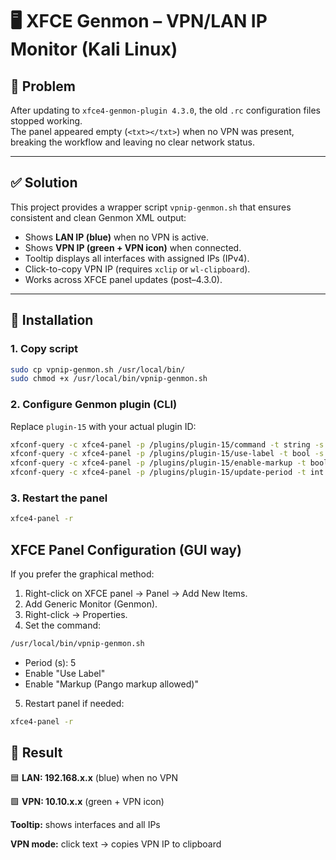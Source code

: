 # 🖥 XFCE Genmon – VPN/LAN IP Monitor (Kali Linux)

## 📌 Problem
After updating to `xfce4-genmon-plugin 4.3.0`, the old `.rc` configuration files stopped working.  
The panel appeared empty (`<txt></txt>`) when no VPN was present, breaking the workflow and leaving no clear network status.

---

## ✅ Solution
This project provides a wrapper script `vpnip-genmon.sh` that ensures consistent and clean Genmon XML output:

- Shows **LAN IP (blue)** when no VPN is active.
- Shows **VPN IP (green + VPN icon)** when connected.
- Tooltip displays all interfaces with assigned IPs (IPv4).
- Click-to-copy VPN IP (requires `xclip` or `wl-clipboard`).
- Works across XFCE panel updates (post–4.3.0).

---

## 🔧 Installation

### 1. Copy script
```bash
sudo cp vpnip-genmon.sh /usr/local/bin/
sudo chmod +x /usr/local/bin/vpnip-genmon.sh
```
### 2. Configure Genmon plugin (CLI)
Replace `plugin-15` with your actual plugin ID:
```bash
xfconf-query -c xfce4-panel -p /plugins/plugin-15/command -t string -s "/usr/local/bin/vpnip-genmon.sh"
xfconf-query -c xfce4-panel -p /plugins/plugin-15/use-label -t bool -s true
xfconf-query -c xfce4-panel -p /plugins/plugin-15/enable-markup -t bool -s true
xfconf-query -c xfce4-panel -p /plugins/plugin-15/update-period -t int -s 5000
```
### 3. Restart the panel
```bash
xfce4-panel -r
```
## XFCE Panel Configuration (GUI way)
If you prefer the graphical method:
1. Right-click on XFCE panel → Panel → Add New Items.
2. Add Generic Monitor (Genmon).
3. Right-click → Properties.
4. Set the command:
```bash
/usr/local/bin/vpnip-genmon.sh
```
- Period (s): 5
- Enable "Use Label"
- Enable "Markup (Pango markup allowed)"
5. Restart panel if needed:
```bash
xfce4-panel -r
```
## 🎯 Result
🟦 **LAN: 192.168.x.x** (blue) when no VPN

🟩 **VPN: 10.10.x.x** (green + VPN icon)

**Tooltip:** shows interfaces and all IPs

**VPN mode:** click text → copies VPN IP to clipboard
